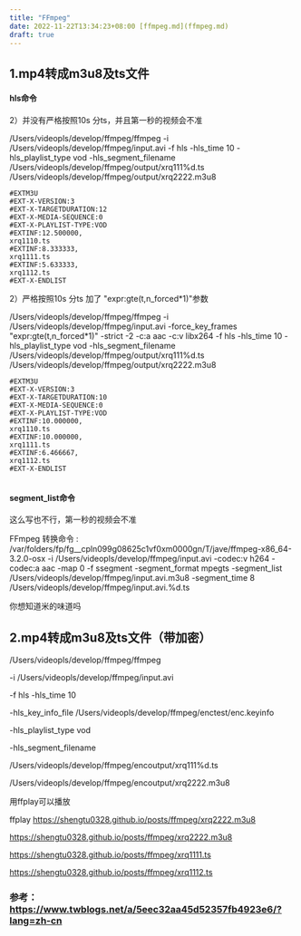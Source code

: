 ```yaml
---
title: "FFmpeg"
date: 2022-11-22T13:34:23+08:00 [ffmpeg.md](ffmpeg.md) 
draft: true
---
```


## 1.mp4转成m3u8及ts文件

#### hls命令

2）并没有严格按照10s 分ts，并且第一秒的视频会不准

/Users/videopls/develop/ffmpeg/ffmpeg -i /Users/videopls/develop/ffmpeg/input.avi -f hls -hls_time 10 -hls_playlist_type vod  -hls_segment_filename /Users/videopls/develop/ffmpeg/output/xrq111%d.ts /Users/videopls/develop/ffmpeg/output/xrq2222.m3u8

```
#EXTM3U
#EXT-X-VERSION:3
#EXT-X-TARGETDURATION:12
#EXT-X-MEDIA-SEQUENCE:0
#EXT-X-PLAYLIST-TYPE:VOD
#EXTINF:12.500000,
xrq1110.ts
#EXTINF:8.333333,
xrq1111.ts
#EXTINF:5.633333,
xrq1112.ts
#EXT-X-ENDLIST
```



2）严格按照10s 分ts 加了 "expr:gte(t,n_forced*1)"参数

/Users/videopls/develop/ffmpeg/ffmpeg -i /Users/videopls/develop/ffmpeg/input.avi -force_key_frames "expr:gte(t,n_forced*1)" -strict -2 -c:a aac -c:v libx264 -f hls -hls_time 10 -hls_playlist_type vod  -hls_segment_filename /Users/videopls/develop/ffmpeg/output/xrq111%d.ts /Users/videopls/develop/ffmpeg/output/xrq2222.m3u8

```
#EXTM3U
#EXT-X-VERSION:3
#EXT-X-TARGETDURATION:10
#EXT-X-MEDIA-SEQUENCE:0
#EXT-X-PLAYLIST-TYPE:VOD
#EXTINF:10.000000,
xrq1110.ts
#EXTINF:10.000000,
xrq1111.ts
#EXTINF:6.466667,
xrq1112.ts
#EXT-X-ENDLIST


```



#### segment_list命令

这么写也不行，第一秒的视频会不准

FFmpeg 转换命令 : /var/folders/fp/fg__cpln099g08625c1vf0xm0000gn/T/jave/ffmpeg-x86_64-3.2.0-osx -i /Users/videopls/develop/ffmpeg/input.avi -codec:v h264 -codec:a aac -map 0 -f ssegment -segment_format mpegts -segment_list /Users/videopls/develop/ffmpeg/input.avi.m3u8 -segment_time 8 /Users/videopls/develop/ffmpeg/input.avi.%d.ts  





你想知道米的味道吗







## 2.mp4转成m3u8及ts文件（带加密）

/Users/videopls/develop/ffmpeg/ffmpeg 

-i /Users/videopls/develop/ffmpeg/input.avi 

-f hls -hls_time 10 

-hls_key_info_file /Users/videopls/develop/ffmpeg/enctest/enc.keyinfo 

-hls_playlist_type vod 

-hls_segment_filename 

/Users/videopls/develop/ffmpeg/encoutput/xrq111%d.ts 

/Users/videopls/develop/ffmpeg/encoutput/xrq2222.m3u8







用ffplay可以播放

ffplay https://shengtu0328.github.io/posts/ffmpeg/xrq2222.m3u8

https://shengtu0328.github.io/posts/ffmpeg/xrq2222.m3u8

https://shengtu0328.github.io/posts/ffmpeg/xrq1111.ts

https://shengtu0328.github.io/posts/ffmpeg/xrq1112.ts

   




### 参考：https://www.twblogs.net/a/5eec32aa45d52357fb4923e6/?lang=zh-cn

